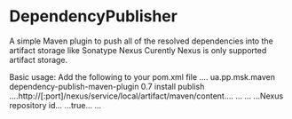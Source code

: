 # DependencyPublisher
A simple Maven plugin to push all of the resolved dependencies into the artifact storage like Sonatype Nexus
Curently Nexus is only supported artifact storage.


Basic usage: 
Add the following to your pom.xml file
<build>
<plugins>
....
    <plugin>
                <groupId>ua.pp.msk.maven</groupId>
                <artifactId>dependency-publish-maven-plugin</artifactId>
                <version>0.7</version>
                <executions>
                    <execution>
                        <phase>install</phase>
                        <goals>
                            <goal>publish</goal>
                        </goals>
                        <configuration>
                            <url>....http://<host>[:port]/nexus/service/local/artifact/maven/content....</url>
                            <username>...</username>
                            <password>...</password>
                            <repositoryId>...Nexus repository id...</repositoryId>
                            <promote>...true...</promote>
                        </configuration>
                    </execution>
                </executions>
            </plugin>
      ...
  </plugins>
</build>
